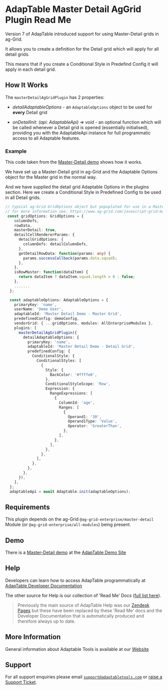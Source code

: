 # AdapTable Master Detail AgGrid Plugin Read Me

Version 7 of AdapTable introduced support for using Master-Detail grids in ag-Grid.

It allows you to create a definition for the Detail grid which will apply for all detail grids.  

This means that if you create a Conditional Style in Predefind Config it will apply in each detail grid.

## How It Works

The `masterDetailAgGridPlugin` has 2 properties:

- *detailAdaptableOptions* - an `AdaptableOptions` object to be used for **every** Detail grid

- *onDetailInit: (api: AdaptableApi) => void* - an optional function which will be called whenever a Detail grid is opened (essentially initialised), providing you with the AdaptableApi instance for full programmatic access to all Adaptable features.

### Example

This code taken from the [Master-Detail demo](https://demo.adaptabletools.com/aggridfeatures/aggridmasterdetaildemo) shows how it works.

We have set up a Master-Detail grid in ag-Grid and the Adaptable Options object for the Master grid in the normal way.

And we have supplied the detail grid Adaptable Options in the plugins section.  Here we create a Conditional Style in Predefined Config to be used in all Detail grids.

```ts
// typical ag-Grid GridOptions object but popuplated for use in a Master-Detail grid 
// for more information see: https://www.ag-grid.com/javascript-grid-master-detail/
 const gridOptions: GridOptions = {
    columnDefs,
    rowData,
    masterDetail: true,
    detailCellRendererParams: {
      detailGridOptions: {
        columnDefs: detailColumnDefs,
      },
      getDetailRowData: function(params: any) {
        params.successCallback(params.data.squad);
      },
    },
    isRowMaster: function(dataItem) {
      return dataItem ? dataItem.squad.length > 0 : false;
    },
    .......
  };

  const adaptableOptions: AdaptableOptions = {
    primaryKey: 'name',
    userName: 'Demo User',
    adaptableId: 'Master Detail Demo - Master Grid',
    predefinedConfig: demoConfig,
    vendorGrid: { ...gridOptions, modules: AllEnterpriseModules },
    plugins: [
      masterDetailAgGridPlugin({
        detailAdaptableOptions: {
          primaryKey: 'name',
          adaptableId: 'Master Detail Demo - Detail Grid',
          predefinedConfig: {
            ConditionalStyle: {
              ConditionalStyles: [
                {
                  Style: {
                    BackColor: '#ffffe0',
                  },
                  ConditionalStyleScope: 'Row',
                  Expression: {
                    RangeExpressions: [
                      {
                        ColumnId: 'age',
                        Ranges: [
                          {
                            Operand1: '30',
                            Operand1Type: 'Value',
                            Operator: 'GreaterThan',
                          },
                        ],
                      },
                    ],
                  },
                },
              ],
            },
          },
        },
      }),
    ],
  };
  adaptableApi = await Adaptable.init(adaptableOptions);
```

## Requirements

This plugin depends on the ag-Grid `@ag-grid-enterprise/master-detail` Module (or `@ag-grid-enterprise/all-modules`) being present.

## Demo

There is a [Master-Detail demo](https://demo.adaptabletools.com/aggridfeatures/aggridmasterdetaildemo) at the [AdapTable Demo Site](https://demo.adaptabletools.com)

## Help

Developers can learn how to access AdapTable programmatically at [AdapTable Developer Documentation](https://api.adaptabletools.com) 

The other source for Help is our collection of 'Read Me' Docs ([full list here](https://github.com/AdaptableTools/adaptable/blob/master/packages/adaptable/readme/readme-list.md)).

> Previously the main source of AdapTable Help was our [Zendesk Pages](https://adaptabletools.zendesk.com/hc/en-us/articles/360007083017-Help-) but these have been replaced by these 'Read Me' docs and the Developer Documentation that is automatically produced and therefore always up to date.

## More Information

General information about Adaptable Tools is available at our [Website](http://www.adaptabletools.com) 

## Support

For all support enquiries please email [`support@adaptabletools.com`](mailto:support@adaptabletools.com) or [raise a Support Ticket](https://adaptabletools.zendesk.com/hc/en-us/requests/new).

